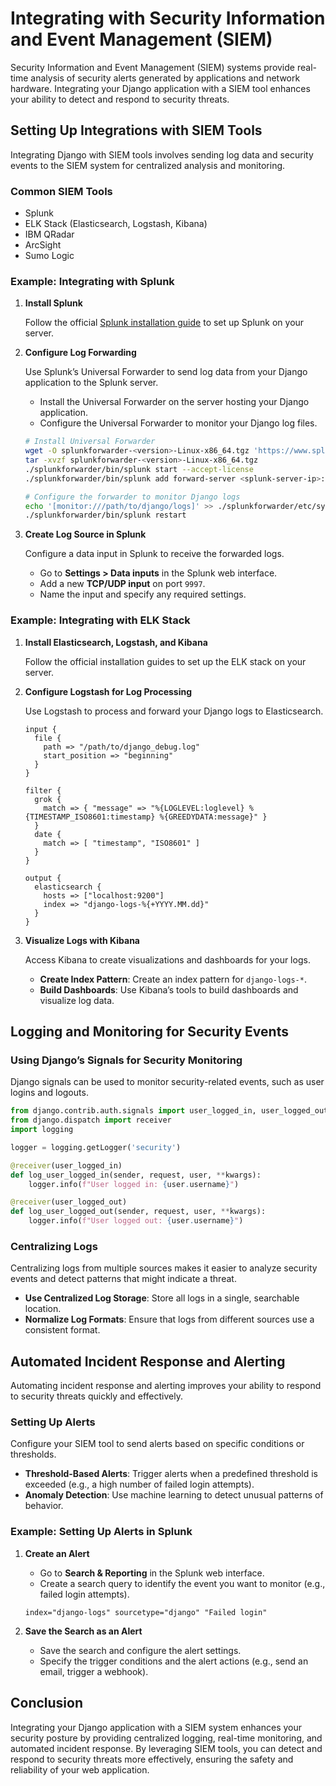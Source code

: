 # Integrating with Security Information and Event Management (SIEM)

Security Information and Event Management (SIEM) systems provide real-time analysis of security alerts generated by applications and network hardware. Integrating your Django application with a SIEM tool enhances your ability to detect and respond to security threats.

## Setting Up Integrations with SIEM Tools

Integrating Django with SIEM tools involves sending log data and security events to the SIEM system for centralized analysis and monitoring.

### Common SIEM Tools

- Splunk
- ELK Stack (Elasticsearch, Logstash, Kibana)
- IBM QRadar
- ArcSight
- Sumo Logic

### Example: Integrating with Splunk

1. **Install Splunk**

   Follow the official [Splunk installation guide](https://docs.splunk.com/Documentation/Splunk/latest/Installation/InstallonLinux) to set up Splunk on your server.

2. **Configure Log Forwarding**

   Use Splunk’s Universal Forwarder to send log data from your Django application to the Splunk server.

   - Install the Universal Forwarder on the server hosting your Django application.
   - Configure the Universal Forwarder to monitor your Django log files.

   ```sh
   # Install Universal Forwarder
   wget -O splunkforwarder-<version>-Linux-x86_64.tgz 'https://www.splunk.com/en_us/download/universal-forwarder.html'
   tar -xvzf splunkforwarder-<version>-Linux-x86_64.tgz
   ./splunkforwarder/bin/splunk start --accept-license
   ./splunkforwarder/bin/splunk add forward-server <splunk-server-ip>:9997

   # Configure the forwarder to monitor Django logs
   echo '[monitor:///path/to/django/logs]' >> ./splunkforwarder/etc/system/local/inputs.conf
   ./splunkforwarder/bin/splunk restart
   ```

3. **Create Log Source in Splunk**

   Configure a data input in Splunk to receive the forwarded logs.

   - Go to **Settings > Data inputs** in the Splunk web interface.
   - Add a new **TCP/UDP input** on port `9997`.
   - Name the input and specify any required settings.

### Example: Integrating with ELK Stack

1. **Install Elasticsearch, Logstash, and Kibana**

   Follow the official installation guides to set up the ELK stack on your server.

2. **Configure Logstash for Log Processing**

   Use Logstash to process and forward your Django logs to Elasticsearch.

   ```plaintext
   input {
     file {
       path => "/path/to/django_debug.log"
       start_position => "beginning"
     }
   }

   filter {
     grok {
       match => { "message" => "%{LOGLEVEL:loglevel} %{TIMESTAMP_ISO8601:timestamp} %{GREEDYDATA:message}" }
     }
     date {
       match => [ "timestamp", "ISO8601" ]
     }
   }

   output {
     elasticsearch {
       hosts => ["localhost:9200"]
       index => "django-logs-%{+YYYY.MM.dd}"
     }
   }
   ```

3. **Visualize Logs with Kibana**

   Access Kibana to create visualizations and dashboards for your logs.

   - **Create Index Pattern**: Create an index pattern for `django-logs-*`.
   - **Build Dashboards**: Use Kibana’s tools to build dashboards and visualize log data.

## Logging and Monitoring for Security Events

### Using Django’s Signals for Security Monitoring

Django signals can be used to monitor security-related events, such as user logins and logouts.

```python
from django.contrib.auth.signals import user_logged_in, user_logged_out
from django.dispatch import receiver
import logging

logger = logging.getLogger('security')

@receiver(user_logged_in)
def log_user_logged_in(sender, request, user, **kwargs):
    logger.info(f"User logged in: {user.username}")

@receiver(user_logged_out)
def log_user_logged_out(sender, request, user, **kwargs):
    logger.info(f"User logged out: {user.username}")
```

### Centralizing Logs

Centralizing logs from multiple sources makes it easier to analyze security events and detect patterns that might indicate a threat.

- **Use Centralized Log Storage**: Store all logs in a single, searchable location.
- **Normalize Log Formats**: Ensure that logs from different sources use a consistent format.

## Automated Incident Response and Alerting

Automating incident response and alerting improves your ability to respond to security threats quickly and effectively.

### Setting Up Alerts

Configure your SIEM tool to send alerts based on specific conditions or thresholds.

- **Threshold-Based Alerts**: Trigger alerts when a predefined threshold is exceeded (e.g., a high number of failed login attempts).
- **Anomaly Detection**: Use machine learning to detect unusual patterns of behavior.

### Example: Setting Up Alerts in Splunk

1. **Create an Alert**

   - Go to **Search & Reporting** in the Splunk web interface.
   - Create a search query to identify the event you want to monitor (e.g., failed login attempts).

   ```plaintext
   index="django-logs" sourcetype="django" "Failed login"
   ```

2. **Save the Search as an Alert**

   - Save the search and configure the alert settings.
   - Specify the trigger conditions and the alert actions (e.g., send an email, trigger a webhook).

## Conclusion

Integrating your Django application with a SIEM system enhances your security posture by providing centralized logging, real-time monitoring, and automated incident response. By leveraging SIEM tools, you can detect and respond to security threats more effectively, ensuring the safety and reliability of your web application.